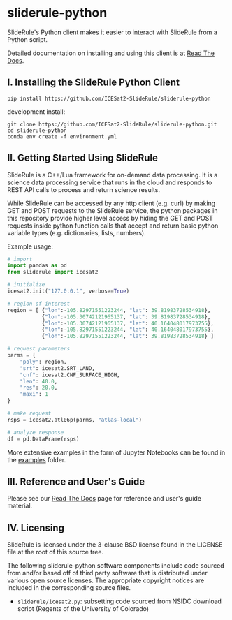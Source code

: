 # sliderule-python

SlideRule's Python client makes it easier to interact with SlideRule from a Python script.

Detailed documentation on installing and using this client is at [Read The Docs](https://icesat2-sliderule.readthedocs.io).

## I. Installing the SlideRule Python Client
```
pip install https://github.com/ICESat2-SlideRule/sliderule-python
```

development install:
```
git clone https://github.com/ICESat2-SlideRule/sliderule-python.git
cd sliderule-python
conda env create -f environment.yml
```

## II. Getting Started Using SlideRule

SlideRule is a C++/Lua framework for on-demand data processing. It is a science data processing service that runs in the cloud and responds to REST API calls to process and return science results.

While SlideRule can be accessed by any http client (e.g. curl) by making GET and POST requests to the SlideRule service, the python packages in this repository provide higher level access by hiding the GET and POST requests inside python function calls that accept and return basic python variable types (e.g. dictionaries, lists, numbers).

Example usage:
```python
# import
import pandas as pd
from sliderule import icesat2

# initialize
icesat2.init("127.0.0.1", verbose=True)

# region of interest 
region = [ {"lon":-105.82971551223244, "lat": 39.81983728534918},
           {"lon":-105.30742121965137, "lat": 39.81983728534918},
           {"lon":-105.30742121965137, "lat": 40.164048017973755},
           {"lon":-105.82971551223244, "lat": 40.164048017973755},
           {"lon":-105.82971551223244, "lat": 39.81983728534918} ]

# request parameters
parms = {
    "poly": region,
    "srt": icesat2.SRT_LAND, 
    "cnf": icesat2.CNF_SURFACE_HIGH,
    "len": 40.0,
    "res": 20.0,
    "maxi": 1
}

# make request
rsps = icesat2.atl06p(parms, "atlas-local")

# analyze response
df = pd.DataFrame(rsps)
```

More extensive examples in the form of Jupyter Notebooks can be found in the [examples](examples/) folder.

## III. Reference and User's Guide

Please see our [Read The Docs](https://icesat2-sliderule.readthedocs.io) page for reference and user's guide material.

## IV. Licensing

SlideRule is licensed under the 3-clause BSD license found in the LICENSE file at the root of this source tree.

The following sliderule-python software components include code sourced from and/or based off of third party software 
that is distributed under various open source licenses. The appropriate copyright notices are included in the 
corresponding source files.
* `sliderule/icesat2.py`: subsetting code sourced from NSIDC download script (Regents of the University of Colorado)
